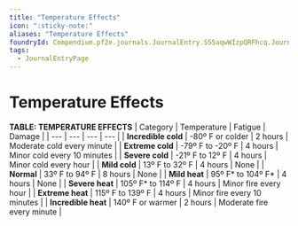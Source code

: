```yaml
---
title: "Temperature Effects"
icon: ":sticky-note:"
aliases: "Temperature Effects"
foundryId: Compendium.pf2e.journals.JournalEntry.S55aqwWIzpQRFhcq.JournalEntryPage.kxDloJH5ImKnIV9P
tags:
  - JournalEntryPage
---
```


# Temperature Effects
**TABLE: TEMPERATURE EFFECTS**
| Category | Temperature | Fatigue | Damage |
| --- | --- | --- | --- |
| **Incredible cold** | \-80º F or colder | 2 hours | Moderate cold every minute |
| **Extreme cold** | \-79º F to -20º F | 4 hours | Minor cold every 10 minutes |
| **Severe cold** | \-21º F to 12º F | 4 hours | Minor cold every hour |
| **Mild cold** | 13º F to 32º F | 4 hours | None |
| **Normal** | 33º F to 94º F | 8 hours | None |
| **Mild heat** | 95º F\* to 104º F\* | 4 hours | None |
| **Severe heat** | 105º F\* to 114º F | 4 hours | Minor fire every hour |
| **Extreme heat** | 115º F to 139º F | 4 hours | Minor fire every 10 minutes |
| **Incredible heat** | 140º F or warmer | 2 hours | Moderate fire every minute |